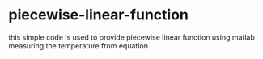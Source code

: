 # piecewise-linear-function
this simple code is used to provide piecewise linear function using matlab
 measuring the temperature from equation

